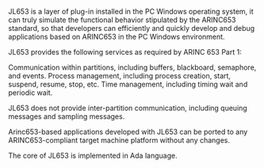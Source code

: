 JL653 is a layer of plug-in installed in the PC Windows operating system, it can truly simulate the functional behavior stipulated by the ARINC653 standard, so that developers can efficiently and quickly develop and debug applications based on ARINC653 in the PC Windows environment.

JL653 provides the following services as required by ARINC 653 Part 1:

Communication within partitions, including buffers, blackboard, semaphore, and events.
Process management, including process creation, start, suspend, resume, stop, etc.
Time management, including timing wait and periodic wait.

JL653 does not provide inter-partition communication, including queuing messages and sampling messages.

Arinc653-based applications developed with JL653 can be ported to any ARINC653-compliant target machine platform without any changes.

The core of JL653 is implemented in Ada language.
